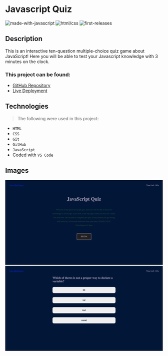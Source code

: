 # Javascript Quiz
![made-with-javascript](https://img.shields.io/badge/Made%20With-JAVASCRIPT-yellow) ![html/css](https://img.shields.io/badge/-HTML%2FCSS-blue) ![first-releases](https://img.shields.io/badge/Version-1.1-orange)  


## Description 
This is an interactive ten-question multiple-choice quiz game about JavaScript! 
 Here you will be able to test your Javascript knowledge with 3 minutes on the clock.

 ### This project can be found:

- [GitHub Repository](https://github.com/codemasterdev/javascript-quiz)
- [Live Deployment](https://codemasterdev.github.io/javascript-quiz/)

## Technologies

> The following were used in this project:

- `HTML`
- `CSS`
- `Git`
- `GitHub`
- `JavaScript`
- Coded with `VS Code`

## Images

![](assets/images/quiz.png)
![](assets/images/quiz-2.png)
